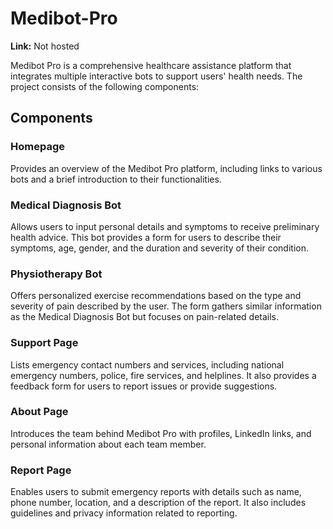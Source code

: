 # Medibot-Pro

**Link:** Not hosted

Medibot Pro is a comprehensive healthcare assistance platform that integrates multiple interactive bots to support users' health needs. The project consists of the following components:

## Components

### Homepage
Provides an overview of the Medibot Pro platform, including links to various bots and a brief introduction to their functionalities.

### Medical Diagnosis Bot
Allows users to input personal details and symptoms to receive preliminary health advice. This bot provides a form for users to describe their symptoms, age, gender, and the duration and severity of their condition.

### Physiotherapy Bot
Offers personalized exercise recommendations based on the type and severity of pain described by the user. The form gathers similar information as the Medical Diagnosis Bot but focuses on pain-related details.

### Support Page
Lists emergency contact numbers and services, including national emergency numbers, police, fire services, and helplines. It also provides a feedback form for users to report issues or provide suggestions.

### About Page
Introduces the team behind Medibot Pro with profiles, LinkedIn links, and personal information about each team member.

### Report Page
Enables users to submit emergency reports with details such as name, phone number, location, and a description of the report. It also includes guidelines and privacy information related to reporting.
